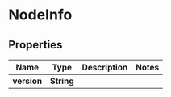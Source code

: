 

# NodeInfo


## Properties

| Name | Type | Description | Notes |
|------------ | ------------- | ------------- | -------------|
|**version** | **String** |  |  |



